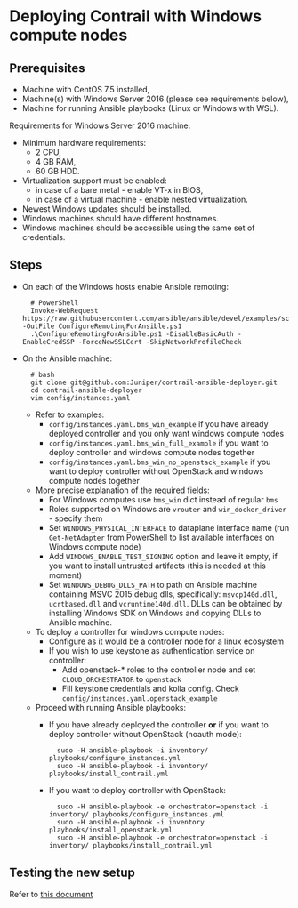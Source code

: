 # Deploying Contrail with Windows compute nodes

## Prerequisites

* Machine with CentOS 7.5 installed,
* Machine(s) with Windows Server 2016 (please see requirements below),
* Machine for running Ansible playbooks (Linux or Windows with WSL).

Requirements for Windows Server 2016 machine:

* Minimum hardware requirements:
    * 2 CPU,
    * 4 GB RAM,
    * 60 GB HDD.
* Virtualization support must be enabled:
    * in case of a bare metal - enable VT-x in BIOS,
    * in case of a virtual machine - enable nested virtualization.
* Newest Windows updates should be installed.
* Windows machines should have different hostnames.
* Windows machines should be accessible using the same set of credentials.

## Steps

- On each of the Windows hosts enable Ansible remoting:

        # PowerShell
        Invoke-WebRequest https://raw.githubusercontent.com/ansible/ansible/devel/examples/scripts/ConfigureRemotingForAnsible.ps1 -OutFile ConfigureRemotingForAnsible.ps1
        .\ConfigureRemotingForAnsible.ps1 -DisableBasicAuth -EnableCredSSP -ForceNewSSLCert -SkipNetworkProfileCheck

* On the Ansible machine:

        # bash
        git clone git@github.com:Juniper/contrail-ansible-deployer.git
        cd contrail-ansible-deployer
        vim config/instances.yaml

    * Refer to examples:
        * `config/instances.yaml.bms_win_example` if you have already deployed controller and you only want windows compute nodes
        * `config/instances.yaml.bms_win_full_example` if you want to deploy controller and windows compute nodes together
        * `config/instances.yaml.bms_win_no_openstack_example` if you want to deploy controller without OpenStack and windows compute nodes together
    * More precise explanation of the required fields:
        * For Windows computes use `bms_win` dict instead of regular `bms`
        * Roles supported on Windows are `vrouter` and `win_docker_driver` - specify them
        * Set `WINDOWS_PHYSICAL_INTERFACE` to dataplane interface name (run `Get-NetAdapter` from PowerShell to list available interfaces on Windows compute node)
        * Add `WINDOWS_ENABLE_TEST_SIGNING` option and leave it empty, if you want to install untrusted artifacts (this is needed at this moment)
        * Set `WINDOWS_DEBUG_DLLS_PATH` to path on Ansible machine containing MSVC 2015 debug dlls, specifically: `msvcp140d.dll`, `ucrtbased.dll` and `vcruntime140d.dll`. DLLs can be obtained by installing Windows SDK on Windows and copying DLLs to Ansible machine.
    * To deploy a controller for windows compute nodes:
        * Configure as it would be a controller node for a linux ecosystem
        * If you wish to use keystone as authentication service on controller:
            * Add openstack-* roles to the controller node and set `CLOUD_ORCHESTRATOR` to `openstack`
            * Fill keystone credentials and kolla config. Check `config/instances.yaml.openstack_example`
    * Proceed with running Ansible playbooks:
        * If you have already deployed the controller **or** if you want to deploy controller without OpenStack (noauth mode):

                sudo -H ansible-playbook -i inventory/ playbooks/configure_instances.yml
                sudo -H ansible-playbook -i inventory/ playbooks/install_contrail.yml

        * If you want to deploy controller with OpenStack:

                sudo -H ansible-playbook -e orchestrator=openstack -i inventory/ playbooks/configure_instances.yml
                sudo -H ansible-playbook -i inventory playbooks/install_openstack.yml
                sudo -H ansible-playbook -e orchestrator=openstack -i inventory/ playbooks/install_contrail.yml


## Testing the new setup

Refer to [this document](./connection_scenarios.md)
